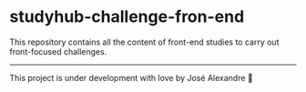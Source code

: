 # studyhub-challenge-fron-end
This repository contains all the content of front-end studies to carry out front-focused challenges.

---

This project is under development with love by José Alexandre 💜
